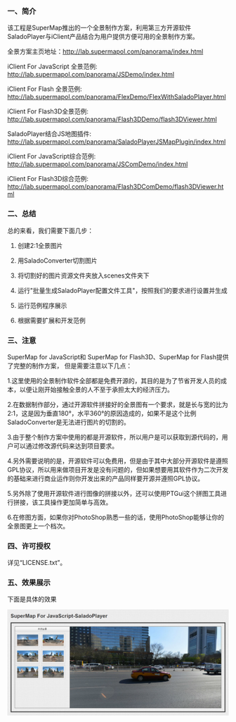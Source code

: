 ﻿### 一、简介

该工程是SuperMap推出的一个全景制作方案，利用第三方开源软件SaladoPlayer与iClient产品结合为用户提供方便可用的全景制作方案。

全景方案主页地址：http://lab.supermapol.com/panorama/index.html

iClient For JavaScript 全景范例: http://lab.supermapol.com/panorama/JSDemo/index.html

iClient For Flash 全景范例: http://lab.supermapol.com/panorama/FlexDemo/FlexWithSaladoPlayer.html

iClient For Flash3D全景范例: http://lab.supermapol.com/panorama/Flash3DDemo/flash3DViewer.html

SaladoPlayer结合JS地图插件: http://lab.supermapol.com/panorama/SaladoPlayerJSMapPlugin/index.html

iClient For JavaScript综合范例: http://lab.supermapol.com/panorama/JSComDemo/index.html

iClient For Flash3D综合范例: http://lab.supermapol.com/panorama/Flash3DComDemo/flash3DViewer.html

### 二、总结

总的来看，我们需要下面几步：

1. 创建2:1全景图片

2. 用SaladoConverter切割图片

3. 将切割好的图片资源文件夹放入scenes文件夹下

4. 运行"批量生成SaladoPlayer配置文件工具"，按照我们的要求进行设置并生成

5. 运行范例程序展示

6. 根据需要扩展和开发范例


### 三、注意

SuperMap for JavaScript和 SuperMap for Flash3D、SuperMap for Flash提供了完整的制作方案， 但是需要注意以下几点：

1.这里使用的全景制作软件全部都是免费开源的，其目的是为了节省开发人员的成本，以便让刚开始接触全景的人不至于承担太大的经济压力。

2.在数据制作部分，通过开源软件拼接好的全景图有一个要求，就是长与宽的比为2:1，这是因为垂直180°，水平360°的原因造成的，如果不是这个比例SaladoConverter是无法进行图片的切割的。

3.由于整个制作方案中使用的都是开源软件，所以用户是可以获取到源代码的，用户可以通过修改源代码来达到项目要求。

4.另外需要说明的是，开源软件可以免费用，但是由于其中大部分开源软件是遵照GPL协议，所以用来做项目开发是没有问题的，但如果想要用其软件作为二次开发的基础来进行商业运作则你开发出来的产品同样要开源并遵照GPL协议。

5.另外除了使用开源软件进行图像的拼接以外，还可以使用PTGui这个拼图工具进行拼接，该工具操作更加简单与高效。

6.在修图方面，如果你对PhotoShop熟悉一些的话，使用PhotoShop能够让你的全景图更上一个档次。

### 四、许可授权

详见“LICENSE.txt”。

### 五、效果展示

下面是具体的效果

![original_THmC_4b6f000174941190](images/javascriptDemoImage.png)


